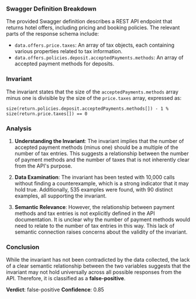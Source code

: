 ### Swagger Definition Breakdown
The provided Swagger definition describes a REST API endpoint that returns hotel offers, including pricing and booking policies. The relevant parts of the response schema include:
- `data.offers.price.taxes`: An array of tax objects, each containing various properties related to tax information.
- `data.offers.policies.deposit.acceptedPayments.methods`: An array of accepted payment methods for deposits.

### Invariant
The invariant states that the size of the `acceptedPayments.methods` array minus one is divisible by the size of the `price.taxes` array, expressed as:

`size(return.policies.deposit.acceptedPayments.methods[]) - 1 % size(return.price.taxes[]) == 0`

### Analysis
1. **Understanding the Invariant**: The invariant implies that the number of accepted payment methods (minus one) should be a multiple of the number of tax entries. This suggests a relationship between the number of payment methods and the number of taxes that is not inherently clear from the API's purpose.

2. **Data Examination**: The invariant has been tested with 10,000 calls without finding a counterexample, which is a strong indicator that it may hold true. Additionally, 535 examples were found, with 90 distinct examples, all supporting the invariant.

3. **Semantic Relevance**: However, the relationship between payment methods and tax entries is not explicitly defined in the API documentation. It is unclear why the number of payment methods would need to relate to the number of tax entries in this way. This lack of semantic connection raises concerns about the validity of the invariant.

### Conclusion
While the invariant has not been contradicted by the data collected, the lack of a clear semantic relationship between the two variables suggests that the invariant may not hold universally across all possible responses from the API. Therefore, it is classified as a **false-positive**. 

**Verdict**: false-positive
**Confidence**: 0.85
